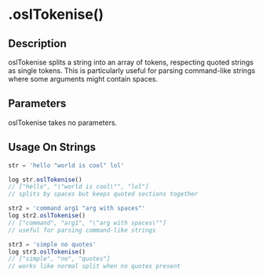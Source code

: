 # .oslTokenise()

## Description

oslTokenise splits a string into an array of tokens, respecting quoted strings as single tokens. This is particularly useful for parsing command-like strings where some arguments might contain spaces.

## Parameters

oslTokenise takes no parameters.

## Usage On Strings

```javascript
str = 'hello "world is cool" lol'

log str.oslTokenise()
// ["hello", "\"world is cool\"", "lol"]
// splits by spaces but keeps quoted sections together

str2 = 'command arg1 "arg with spaces"'
log str2.oslTokenise()
// ["command", "arg1", "\"arg with spaces\""]
// useful for parsing command-like strings

str3 = 'simple no quotes'
log str3.oslTokenise()
// ["simple", "no", "quotes"]
// works like normal split when no quotes present
``` 